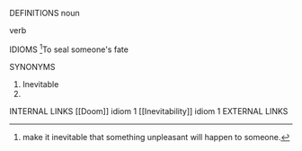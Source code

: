 DEFINITIONS
noun

verb

IDIOMS
[^1]To seal someone's fate

SYNONYMS
1. Inevitable
2. 
INTERNAL LINKS
[[Doom]] idiom 1
[[Inevitability]] idiom 1
EXTERNAL LINKS

[^1]: make it inevitable that something unpleasant will happen to someone.
